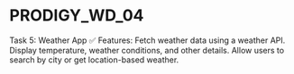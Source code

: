 # PRODIGY_WD_04
Task 5: Weather App ✅ Features:  Fetch weather data using a weather API. Display temperature, weather conditions, and other details. Allow users to search by city or get location-based weather.
